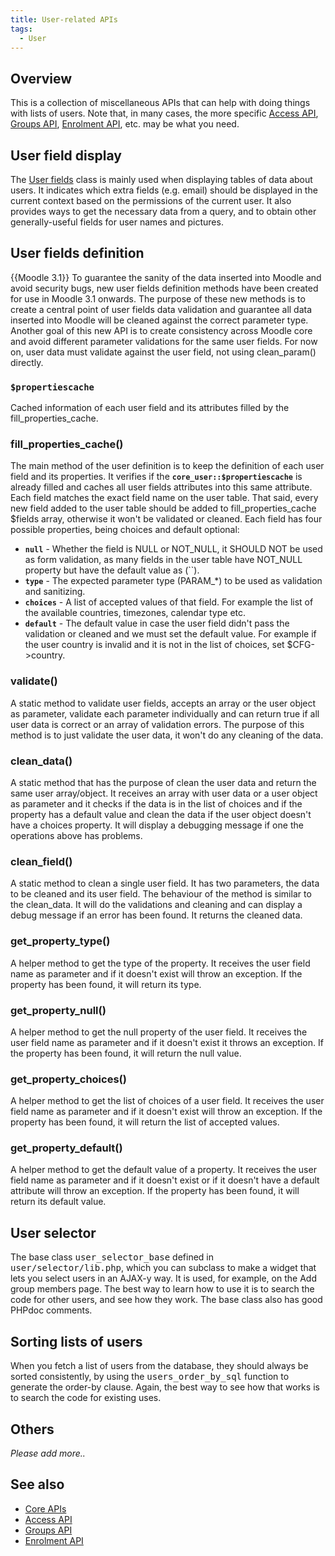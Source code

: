 ```yaml
---
title: User-related APIs
tags:
  - User
---
```


## Overview

This is a collection of miscellaneous APIs that can help with doing things with lists of users. Note that, in many cases, the more specific [Access API](../../subsystems/access.md), [Groups API](../../subsystems/group/index.md), [Enrolment API](../../subsystems/enrol.md), etc. may be what you need.

## User field display

The [User fields](https://docs.moodle.org/dev/User_fields) class is mainly used when displaying tables of data about users. It indicates which extra fields (e.g. email) should be displayed in the current context based on the permissions of the current user. It also provides ways to get the necessary data from a query, and to obtain other generally-useful fields for user names and pictures.

## User fields definition

{{Moodle 3.1}}
To guarantee the sanity of the data inserted into Moodle and avoid security bugs, new user fields definition methods have been created for use in Moodle 3.1 onwards. The purpose of these new methods is to create a central point of user fields data validation and guarantee all data inserted into Moodle will be cleaned against the correct parameter type. Another goal of  this new API is to create consistency across Moodle core and avoid different parameter validations for the same user fields. For now on, user data must validate against the user field, not using clean_param() directly.

### `$propertiescache`

Cached information of each user field and its attributes filled by the fill_properties_cache.

### fill_properties_cache()

The main method of the user definition is to keep the definition of each user field and its properties. It verifies if the **`core_user::$propertiescache`** is already filled and caches all user fields attributes into this same attribute.
Each field matches the exact field name on the user table. That said, every new field added to the user table should be added to fill_properties_cache $fields array, otherwise it won't be validated or cleaned.
Each field has four possible properties, being choices and default optional:

- **`null`** - Whether the field is NULL or NOT_NULL, it SHOULD NOT be used as form validation, as many fields in the user table have NOT_NULL property but have the default value as (``).
- **`type`** - The expected parameter type (PARAM_*) to be used as validation and sanitizing.
- **`choices`** - A list of accepted values of that field. For example the list of the available countries, timezones, calendar type etc.
- **`default`** - The default value in case the user field didn't pass the validation or cleaned and we must set the default value. For example if the user country is invalid and it is not in the list of choices, set $CFG->country.

### validate()

A static method to validate user fields, accepts an array or the user object as parameter, validate each parameter individually and can return true if all user data is correct or an array of validation errors. The purpose of this method is to just validate the user data, it won't do any cleaning of the data.

### clean_data()

A static method that has the purpose of clean the user data and return the same user array/object. It receives an array with user data or a user object as parameter and it checks if the data is in the list of choices and if the property has a default value and clean the data if the user object doesn't have a choices property.
It will display a debugging message if one the operations above has problems.

### clean_field()

A static method to clean a single user field. It has two parameters, the data to be cleaned and its user field. The behaviour of the method is similar to the clean_data. It will do the validations and cleaning and can display a debug message if an error has been found. It returns the cleaned data.

### get_property_type()

A helper method to get the type of the property. It receives the user field name as parameter and if it doesn't exist will throw an exception. If the property has been found, it will return its type.

### get_property_null()

A helper method to get the null property of the user field. It receives the user field name as parameter and if it doesn't exist it throws an exception. If the property has been found, it will return the null value.

### get_property_choices()

A helper method to get the list of choices of a user field. It receives the user field name as parameter and if it doesn't exist will throw an exception. If the property has been found, it will return the list of accepted values.

### get_property_default()

A helper method to get the default value of a property. It receives the user field name as parameter and if it doesn't exist or if it doesn't have a default attribute will throw an exception. If the property has been found, it will return its default value.

## User selector

The base class <tt>user_selector_base</tt> defined in <tt>user/selector/lib.php</tt>, which you can subclass to make a widget that lets you select users in an AJAX-y way. It is used, for example, on the Add group members page. The best way to learn how to use it is to search the code for other users, and see how they work. The base class also has good PHPdoc comments.

## Sorting lists of users

When you fetch a list of users from the database, they should always be sorted consistently, by using the <tt>users_order_by_sql</tt> function to generate the order-by clause. Again, the best way to see how that works is to search the code for existing uses.

## Others

*Please add more..*

## See also

- [Core APIs](../../../apis.md)
- [Access API](../../subsystems/access.md)
- [Groups API](../../subsystems/group/index.md)
- [Enrolment API](../../subsystems/enrol.md)
